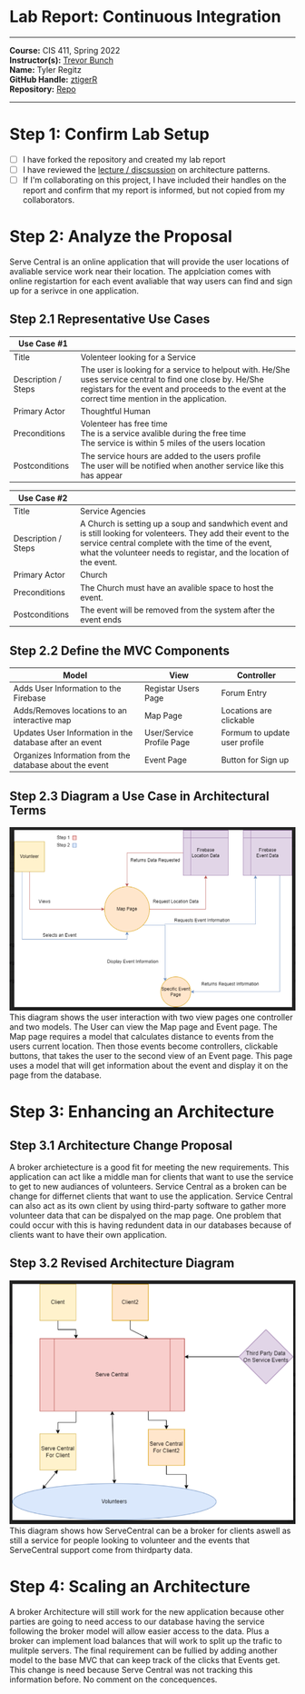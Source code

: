 # Lab Report: Continuous Integration
___
**Course:** CIS 411, Spring 2022  
**Instructor(s):** [Trevor Bunch](https://github.com/trevordbunch)  
**Name:** Tyler Regitz  
**GitHub Handle:** [ztigerR](https://github.com/ztigerR)  
**Repository:** [Repo](https://github.com/ztigerR/cis411_lab2_arch)  
 
___

# Step 1: Confirm Lab Setup
- [ ] I have forked the repository and created my lab report
- [ ] I have reviewed the [lecture / discsussion](../assets/04p1_SolutionArchitectures.pdf) on architecture patterns.
- [ ] If I'm collaborating on this project, I have included their handles on the report and confirm that my report is informed, but not copied from my collaborators.

# Step 2: Analyze the Proposal
Serve Central is an online application that will provide the user locations of avaliable service work near their location. The applciation comes with online registartion for each event avaliable that way users can find and sign up for a serivce in one application. 

## Step 2.1 Representative Use Cases  

| Use Case #1 | |
|---|---|
| Title | Volenteer looking for a Service|
| Description / Steps |The user is looking for a service to helpout with. He/She uses service central to find one close by. He/She registars for the event and proceeds to the event at the correct time mention in the application. |
| Primary Actor |Thoughtful Human |
| Preconditions |  Volenteer has free time</br>The is a service avalible during the free time</br>The service is within 5 miles of the users location |
| Postconditions | The service hours are added to the users profile</br>The user will be notified when another service like this has appear|

| Use Case #2 | |
|---|---|
| Title |Service Agencies |
| Description / Steps | A Church is setting up a soup and sandwhich event and is still looking for volenteers. They add their event to the service central complete with the time of the event, what the volunteer needs to registar, and the location of the event.|
| Primary Actor | Church |
| Preconditions | The Church must have an avalible space to host the event. |
| Postconditions | The event will be removed from the system after the event ends |

## Step 2.2 Define the MVC Components

| Model | View | Controller |
|---|---|---|
| Adds User Information to the Firebase | Registar Users Page | Forum Entry |
| Adds/Removes locations to an interactive map | Map Page | Locations are clickable |
| Updates User Information in the database after an event | User/Service Profile Page | Formum to update user profile |
| Organizes Information from the database about the event  | Event Page | Button for Sign up |

## Step 2.3 Diagram a Use Case in Architectural Terms
![embed](labreports/../Images/ServiceCenter.png)
This diagram shows the user interaction with two view pages one controller and two models. The User can view the Map page and Event page. The Map page requires a model that calculates distance to events from the users current location. Then those events become controllers, clickable buttons, that takes the user to the second view of an Event page. This page uses a model that will get information about the event and display it on the page from the database.

# Step 3: Enhancing an Architecture

## Step 3.1 Architecture Change Proposal
A broker archietecture is a good fit for meeting the new requirements. This application can act like a middle man for clients that want to use the service to get to new audiances of volunteers. Service Central as a broken can be change for differnet clients that want to use the application. Service Central can also act as its own client by using third-party software to gather more volunteer data that can be dispalyed on the map page. One problem that could occur with this is having redundent data in our databases because of clients want to have their own application.

## Step 3.2 Revised Architecture Diagram
![embed](labreports/../Images/ServeCentralBroker.png)
This diagram shows how ServeCentral can be a broker for clients aswell as still a service for people looking to volunteer and the events that ServeCentral support come from thirdparty data. 

# Step 4: Scaling an Architecture
A broker Architecture will still work for the new application because other parties are going to need access to our database having the service following the broker model will allow easier access to the data. Plus a broker can implement load balances that will work to split up the trafic to mulitple servers. The final requirement can be fullied by adding another model to the base MVC that can keep track of the clicks that Events get. This change is need because Serve Central was not tracking this information before. No comment on the concequences.
